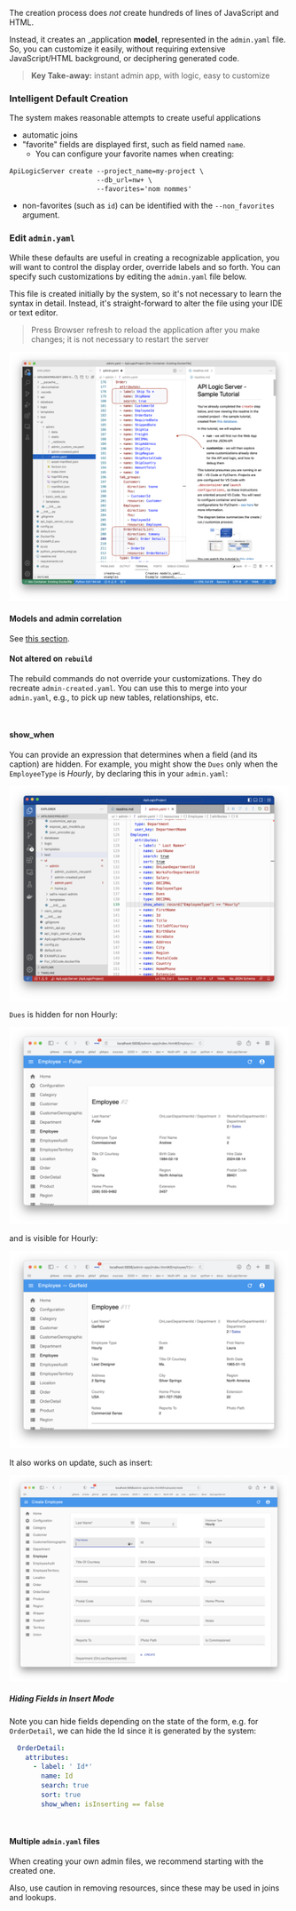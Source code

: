 The creation process does _not_ create hundreds of lines of JavaScript and HTML.  

Instead, it creates an _application __model__, represented in the ```admin.yaml``` file.  So, you can customize it easily, without requiring extensive JavaScript/HTML background, or deciphering generated code.


  > **Key Take-away:** instant admin app, with logic, easy to customize


### Intelligent Default Creation
The system makes reasonable attempts to create useful applications

* automatic joins
* "favorite" fields are displayed first, such as field named `name`.
  * You can configure your favorite names when creating:
```
ApiLogicServer create --project_name=my-project \
                      --db_url=nw+ \
                      --favorites='nom nommes'
```
* non-favorites (such as `id`) can be identified with the `--non_favorites` argument.

### Edit `admin.yaml`

While these defaults are useful in creating a recognizable application, you will want to control the display order, override labels and so forth.  You can specify such customizations by editing the `admin.yaml` file below.

This file is created initially by the system, so it's not necessary to learn the syntax in detail.  Instead, it's straight-forward to alter the file using your IDE or text editor.

  > Press Browser refresh to reload the application after you make changes; it is not necessary to restart the server

![admin-cust](images/ui-admin/admin-yaml.png)

#### Models and admin correlation

See [this section](Data-Model-Classes.md).

#### Not altered on `rebuild`
The rebuild commands do not override your customizations.  They do recreate `admin-created.yaml`.  You can use this to merge into your `admin.yaml`, e.g., to pick up new tables, relationships, etc.

&nbsp;

#### show_when

You can provide an expression that determines when a field (and its caption) are hidden.  For example, you might show the `Dues` only when the `EmployeeType` is _Hourly_, by declaring this in your `admin.yaml`:

![admin-cust](images/ui-admin/show-when/declare.png)

`Dues` is hidden for non Hourly:

![admin-cust](images/ui-admin/show-when/display-hidden.png)

and is visible for Hourly:

![admin-cust](images/ui-admin/show-when/display-visible.png)

It also works on update, such as insert:

![admin-cust](images/ui-admin/show-when/insert.png)

##### Hiding Fields in Insert Mode

Note you can hide fields depending on the state of the form, e.g. for `OrderDetail`, we can hide the Id since it is generated by the system:

```yaml
  OrderDetail:
    attributes:
      - label: ' Id*'
        name: Id
        search: true
        sort: true
        show_when: isInserting == false
```

&nbsp;

#### Multiple `admin.yaml` files

When creating your own admin files, we recommend starting with the created one.

Also, use caution in removing resources, since these may be used in joins and lookups.